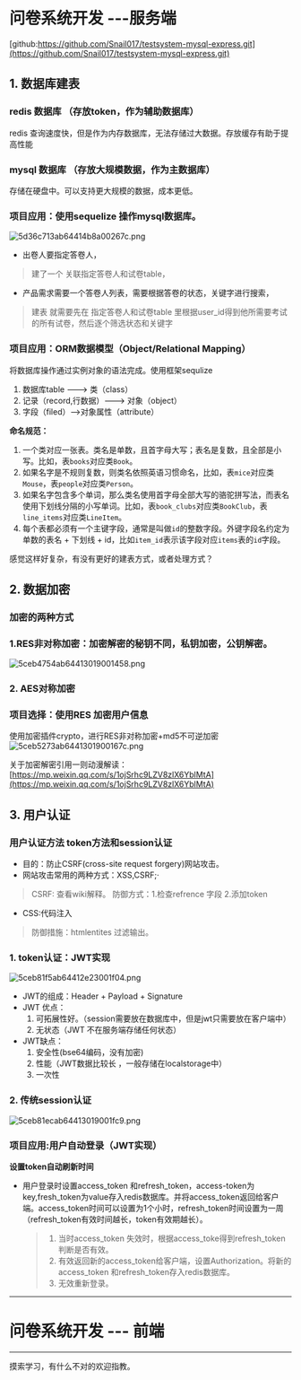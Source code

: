 # 问卷系统开发  ---服务端
[github:https://github.com/Snail017/testsystem-mysql-express.git](https://github.com/Snail017/testsystem-mysql-express.git)  

## 1. 数据库建表
### redis 数据库 （存放token，作为辅助数据库）
   redis 查询速度快，但是作为内存数据库，无法存储过大数据。存放缓存有助于提高性能
### mysql 数据库 （存放大规模数据，作为主数据库）
   存储在硬盘中。可以支持更大规模的数据，成本更低。

### 项目应用：使用sequelize 操作mysql数据库。
![5d36c713ab64414b8a00267c.png](https://image-static.segmentfault.com/307/511/30751115-5e53d2c9a165f_articlex)
- 出卷人要指定答卷人，
 > 建了一个 关联指定答卷人和试卷table，

- 产品需求需要一个答卷人列表，需要根据答卷的状态，关键字进行搜索，

> 建表 就需要先在 指定答卷人和试卷table 里根据user_id得到他所需要考试的所有试卷，然后逐个筛选状态和关键字

### 项目应用：ORM数据模型（Object/Relational Mapping）
 将数据库操作通过实例对象的语法完成。使用框架sequlize
1. 数据库table  --->  类（class）
2. 记录（record,行数据）---> 对象（object）
3. 字段（filed）-->对象属性（attribute）

**命名规范：**

1. 一个类对应一张表。类名是单数，且首字母大写；表名是复数，且全部是小写。比如，表`books`对应类`Book`。
2. 如果名字是不规则复数，则类名依照英语习惯命名，比如，表`mice`对应类`Mouse`，表`people`对应类`Person`。
3. 如果名字包含多个单词，那么类名使用首字母全部大写的骆驼拼写法，而表名使用下划线分隔的小写单词。比如，表`book_clubs`对应类`BookClub`，表`line_items`对应类`LineItem`。
4. 每个表都必须有一个主键字段，通常是叫做`id`的整数字段。外键字段名约定为单数的表名 + 下划线 + id，比如`item_id`表示该字段对应`items`表的`id`字段。

感觉这样好复杂，有没有更好的建表方式，或者处理方式？  

## 2. 数据加密
### 加密的两种方式
### 1.RES非对称加密：加密解密的秘钥不同，私钥加密，公钥解密。
![5ceb4754ab64413019001458.png](https://image-static.segmentfault.com/865/817/865817067-5e53d4255997c_articlex)
### 2. AES对称加密

### 项目选择：使用RES 加密用户信息
使用加密插件crypto，进行RES非对称加密+md5不可逆加密
![5ceb5273ab6441301900167c.png](https://image-static.segmentfault.com/421/134/4211346692-5e53d40b0c07b_articlex)  

关于加密解密引用一则动漫解读：[https://mp.weixin.qq.com/s/1ojSrhc9LZV8zlX6YblMtA](https://mp.weixin.qq.com/s/1ojSrhc9LZV8zlX6YblMtA)

## 3. 用户认证  
### 用户认证方法   token方法和session认证
+ 目的：防止CSRF(cross-site request forgery)网站攻击。
+ 网站攻击常用的两种方式：XSS,CSRF;·
 >CSRF:        查看wiki解释。
防御方式：1.检查refrence 字段  2.添加token
+ CSS:代码注入
 > 防御措施：htmlentites  过滤输出。

### 1. token认证：JWT实现
![5ceb81f5ab64412e23001f04.png](https://image-static.segmentfault.com/147/842/1478422046-5e53d65876a3e_articlex)  

+ JWT的组成：Header + Payload + Signature
+ JWT 优点：
  1. 可拓展性好。（session需要放在数据库中，但是jwt只需要放在客户端中）
  2. 无状态（JWT 不在服务端存储任何状态）
+ JWT缺点：
  1. 安全性(bse64编码，没有加密)
  2. 性能（JWT数据比较长 ，一般存储在localstorage中）
  3. 一次性

### 2. 传统session认证
![5ceb81ecab64413019001fc9.png](https://image-static.segmentfault.com/349/739/3497392908-5e53da3d920d0_articlex)  

### 项目应用:用户自动登录（JWT实现）
**设置token自动刷新时间**
+ 用户登录时设置access_token 和refresh_token，access-token为key,fresh_token为value存入redis数据库。并将access_token返回给客户端。access_token时间可以设置为1个小时，refresh_token时间设置为一周（refresh_token有效时间越长，token有效期越长）。
    > 1. 当时access_token 失效时，根据access_toke得到refresh_token判断是否有效。
    > 2. 有效返回新的access_token给客户端，设置Authorization。将新的access_token 和refresh_token存入redis数据库。
    > 3. 无效重新登录。  

---------------------------

# 问卷系统开发 --- 前端


-------------------------
摸索学习，有什么不对的欢迎指教。



